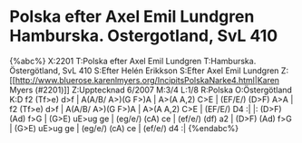 # Polska efter Axel Emil Lundgren Hamburska. Ostergotland, SvL 410

{%abc%}
X:2201
T:Polska efter Axel Emil Lundgren
T:Hamburska.  Östergötland, SvL 410
S:Efter Helén Erikkson
S:Efter Axel Emil Lundgren
Z:[[http://www.bluerose.karenlmyers.org/IncipitsPolskaNarke4.html|Karen Myers (#2201)]]
Z:Upptecknad 6/2007
M:3/4
L:1/8
R:Polska
O:Östergötland
K:D
f2 (Tf>e) d>f | A(A/B/ A>)(G F>)A | A>(A A,2) C>E | (EF/E/) (D>F) A>A |
f2 (Tf>e) d>f | A(A/B/ A>)(G F>)A | A>(A A,2) C>E | (EF/E/) D4 :|
|: (D>F) (Ad) f>G | (G>E) uE>ug ge | (eg/e/) (cA) ce | (ef/e/) (df) a2 |
(D>F) (Ad) f>G | (G>E) uE>ug ge | (eg/e/) (cA) ce | (ef/e/) d4 :|
{%endabc%}

